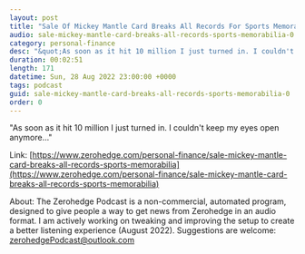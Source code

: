 ```yaml
---
layout: post
title: "Sale Of Mickey Mantle Card Breaks All Records For Sports Memorabilia"
audio: sale-mickey-mantle-card-breaks-all-records-sports-memorabilia-0
category: personal-finance
desc: "&quot;As soon as it hit 10 million I just turned in. I couldn't keep my eyes open anymore...&quot;"
duration: 00:02:51
length: 171
datetime: Sun, 28 Aug 2022 23:00:00 +0000
tags: podcast
guid: sale-mickey-mantle-card-breaks-all-records-sports-memorabilia-0
order: 0
---
```

&quot;As soon as it hit 10 million I just turned in. I couldn't keep my eyes open anymore...&quot;

Link: [https://www.zerohedge.com/personal-finance/sale-mickey-mantle-card-breaks-all-records-sports-memorabilia](https://www.zerohedge.com/personal-finance/sale-mickey-mantle-card-breaks-all-records-sports-memorabilia)

About: The Zerohedge Podcast is a non-commercial, automated program, designed to give people a way to get news from Zerohedge in an audio format.  I am actively working on tweaking and improving the setup to create a better listening experience (August 2022).  Suggestions are welcome: [zerohedgePodcast@outlook.com](mailto:zerohedgePodcast@outlook.com)